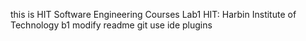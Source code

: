 this is HIT Software Engineering Courses Lab1
HIT: Harbin Institute of Technology
b1 modify readme
git use ide plugins